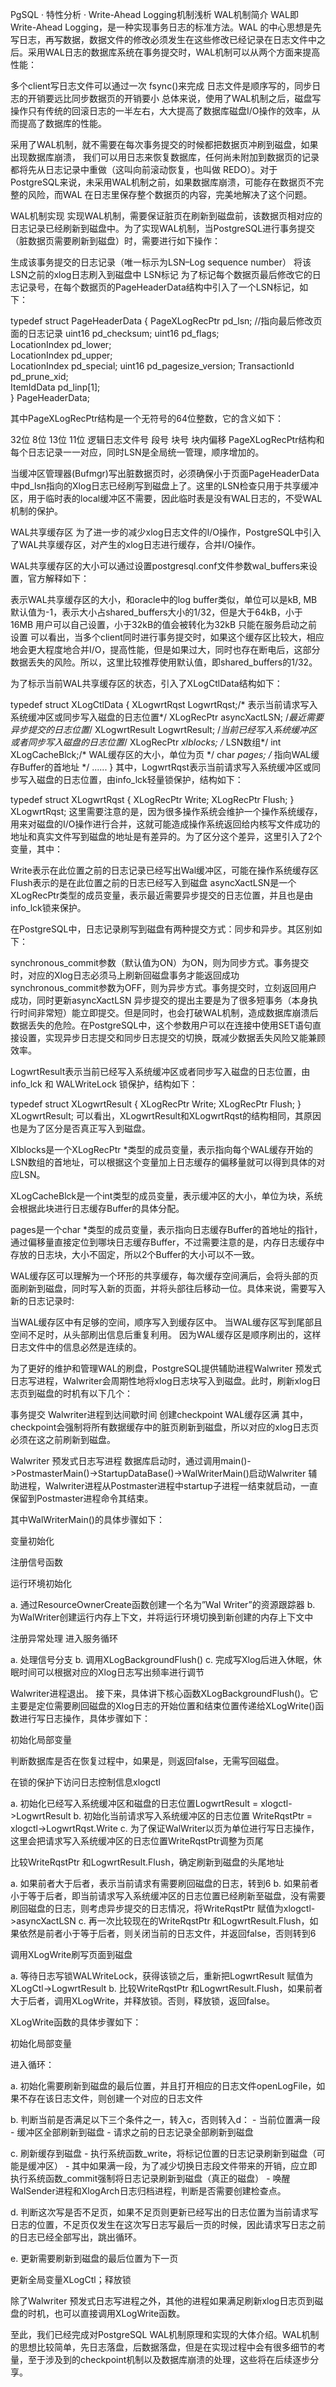 PgSQL · 特性分析 · Write-Ahead Logging机制浅析
WAL机制简介
WAL即 Write-Ahead Logging，是一种实现事务日志的标准方法。WAL 的中心思想是先写日志，再写数据，数据文件的修改必须发生在这些修改已经记录在日志文件中之后。采用WAL日志的数据库系统在事务提交时，WAL机制可以从两个方面来提高性能：

多个client写日志文件可以通过一次 fsync()来完成
日志文件是顺序写的，同步日志的开销要远比同步数据页的开销要小
总体来说，使用了WAL机制之后，磁盘写操作只有传统的回滚日志的一半左右，大大提高了数据库磁盘I/O操作的效率，从而提高了数据库的性能。

采用了WAL机制，就不需要在每次事务提交的时候都把数据页冲刷到磁盘，如果出现数据库崩溃， 我们可以用日志来恢复数据库，任何尚未附加到数据页的记录都将先从日志记录中重做（这叫向前滚动恢复，也叫做 REDO）。对于PostgreSQL来说，未采用WAL机制之前，如果数据库崩溃，可能存在数据页不完整的风险，而WAL 在日志里保存整个数据页的内容，完美地解决了这个问题。

WAL机制实现
实现WAL机制，需要保证脏页在刷新到磁盘前，该数据页相对应的日志记录已经刷新到磁盘中。为了实现WAL机制，当PostgreSQL进行事务提交（脏数据页需要刷新到磁盘）时，需要进行如下操作：

生成该事务提交的日志记录（唯一标示为LSN–Log sequence number）
将该LSN之前的xlog日志刷入到磁盘中
LSN标记
为了标记每个数据页最后修改它的日志记录号，在每个数据页的PageHeaderData结构中引入了一个LSN标记，如下：

typedef struct PageHeaderData
{
	PageXLogRecPtr 	pd_lsn; //指向最后修改页面的日志记录
	uint16			pd_checksum;
	uint16		    pd_flags;			
	LocationIndex  	pd_lower;			
	LocationIndex  	pd_upper;			
	LocationIndex  	pd_special;
	uint16   		pd_pagesize_version;
	TransactionId     pd_prune_xid; 	
	ItemIdData       pd_linp[1];		
} PageHeaderData;

其中PageXLogRecPtr结构是一个无符号的64位整数，它的含义如下：

32位	8位	13位	11位
逻辑日志文件号	段号	块号	块内偏移
PageXLogRecPtr结构和每个日志记录一一对应，同时LSN是全局统一管理，顺序增加的。

当缓冲区管理器(Bufmgr)写出脏数据页时，必须确保小于页面PageHeaderData中pd_lsn指向的Xlog日志已经刷写到磁盘上了。这里的LSN检查只用于共享缓冲区，用于临时表的local缓冲区不需要，因此临时表是没有WAL日志的，不受WAL机制的保护。

WAL共享缓存区
为了进一步的减少xlog日志文件的I/O操作，PostgreSQL中引入了WAL共享缓存区，对产生的xlog日志进行缓存，合并I/O操作。

WAL共享缓存区的大小可以通过设置postgresql.conf文件参数wal_buffers来设置，官方解释如下：

表示WAL共享缓存区的大小，和oracle中的log buffer类似，单位可以是kB, MB
默认值为-1，表示大小占shared_buffers大小的1/32，但是大于64kB，小于16MB
用户可以自己设置，小于32kB的值会被转化为32kB
只能在服务启动之前设置
可以看出，当多个client同时进行事务提交时，如果这个缓存区比较大，相应地会更大程度地合并I/O，提高性能，但是如果过大，同时也存在断电后，这部分数据丢失的风险。所以，这里比较推荐使用默认值，即shared_buffers的1/32。

为了标示当前WAL共享缓存区的状态，引入了XLogCtlData结构如下：

typedef struct XLogCtlData
{
	XLogwrtRqst 	LogwrtRqst;/* 表示当前请求写入系统缓冲区或同步写入磁盘的日志位置*/
	XLogRecPtr	asyncXactLSN;	/*最近需要异步提交的日志位置*/
	XLogwrtResult LogwrtResult;	/*当前已经写入系统缓冲区或者同步写入磁盘的日志位置*/
	XLogRecPtr   *xlblocks;	/* LSN数组*/
	int			XLogCacheBlck;/* WAL缓存区的大小，单位为页 */
        char	       	       *pages;      /* 指向WAL缓存Buffer的首地址 */
......
}
其中，LogwrtRqst表示当前请求写入系统缓冲区或同步写入磁盘的日志位置，由info_lck轻量锁保护，结构如下：

typedef struct XLogwrtRqst
{
XLogRecPtr   	  Write;
XLogRecPtr	  Flush;
} XLogwrtRqst;
这里需要注意的是，因为很多操作系统会维护一个操作系统缓存，用来对磁盘的I/O操作进行合并，这就可能造成操作系统返回给内核写文件成功的地址和真实文件写到磁盘的地址是有差异的。为了区分这个差异，这里引入了2个变量，其中：

Write表示在此位置之前的日志记录已经写出Wal缓冲区，可能在操作系统缓存区
Flush表示的是在此位置之前的日志已经写入到磁盘
asyncXactLSN是一个XLogRecPtr类型的成员变量，表示最近需要异步提交的日志位置，并且也是由info_lck锁来保护。

在PostgreSQL中，日志记录刷写到磁盘有两种提交方式：同步和异步。其区别如下：

synchronous_commit参数（默认值为ON）为ON，则为同步方式。事务提交时，对应的Xlog日志必须马上刷新回磁盘事务才能返回成功
synchronous_commit参数为OFF，则为异步方式。事务提交时，立刻返回用户成功，同时更新asyncXactLSN
异步提交的提出主要是为了很多短事务（本身执行时间非常短）能立即提交。但是同时，也会打破WAL机制，造成数据库崩溃后数据丢失的危险。在PostgreSQL中，这个参数用户可以在连接中使用SET语句直接设置，实现异步日志提交和同步日志提交的切换，既减少数据丢失风险又能兼顾效率。

LogwrtResult表示当前已经写入系统缓冲区或者同步写入磁盘的日志位置，由info_lck 和 WALWriteLock 锁保护，结构如下：

typedef struct XLogwrtResult
{
XLogRecPtr   Write;
XLogRecPtr	  Flush;
} XLogwrtResult;
可以看出，XLogwrtResult和XLogwrtRqst的结构相同，其原因也是为了区分是否真正写入到磁盘。

Xlblocks是一个XLogRecPtr *类型的成员变量，表示指向每个WAL缓存开始的LSN数组的首地址，可以根据这个变量加上日志缓存的偏移量就可以得到具体的对应LSN。

XLogCacheBlck是一个int类型的成员变量，表示缓冲区的大小，单位为块，系统会根据此块进行日志缓存Buffer的具体分配。

pages是一个char *类型的成员变量，表示指向日志缓存Buffer的首地址的指针，通过偏移量直接定位到哪块日志缓存Buffer，不过需要注意的是，内存日志缓存中存放的日志块，大小不固定，所以2个Buffer的大小可以不一致。

WAL缓存区可以理解为一个环形的共享缓存，每次缓存空间满后，会将头部的页面刷新到磁盘，同时写入新的页面，并将头部往后移动一位。具体来说，需要写入新的日志记录时:

当WAL缓存区中有足够的空间，顺序写入到缓存区中。
当WAL缓存区写到尾部且空间不足时，从头部刷出信息后重复利用。
因为WAL缓存区是顺序刷出的，这样日志文件中的信息必然是连续的。

为了更好的维护和管理WAL的刷盘，PostgreSQL提供辅助进程Walwriter 预发式日志写进程，Walwriter会周期性地将xlog日志块写入到磁盘。此时，刷新xlog日志页到磁盘的时机有以下几个：

事务提交
Walwriter进程到达间歇时间
创建checkpoint
WAL缓存区满
其中，checkpoint会强制将所有数据缓存中的脏页刷新到磁盘，所以对应的xlog日志页必须在这之前刷新到磁盘。

Walwriter 预发式日志写进程
数据库启动时，通过调用main()->PostmasterMain()->StartupDataBase()->WalWriterMain()启动Walwriter 辅助进程，Walwriter进程从Postmaster进程中startup子进程一结束就启动，一直保留到Postmaster进程命令其结束。

其中WalWriterMain()的具体步骤如下：

变量初始化

注册信号函数

运行环境初始化

a. 通过ResourceOwnerCreate函数创建一个名为”Wal Writer”的资源跟踪器 b. 为WalWriter创建运行内存上下文，并将运行环境切换到新创建的内存上下文中

注册异常处理
进入服务循环

a. 处理信号分支 b. 调用XLogBackgroundFlush() c. 完成写Xlog后进入休眠，休眠时间可以根据对应的Xlog日志写出频率进行调节

Walwriter进程退出。
接下来，具体讲下核心函数XLogBackgroundFlush()。它主要是定位需要刷回磁盘的Xlog日志的开始位置和结束位置传递给XLogWrite()函数进行写日志操作，具体步骤如下：

初始化局部变量

判断数据库是否在恢复过程中，如果是，则返回false，无需写回磁盘。

在锁的保护下访问日志控制信息xlogctl

a. 初始化已经写入系统缓冲区和磁盘的日志位置LogwrtResult = xlogctl->LogwrtResult b. 初始化当前请求写入系统缓冲区的日志位置 WriteRqstPtr = xlogctl->LogwrtRqst.Write c. 为了保证WalWriter以页为单位进行写日志操作，这里会把请求写入系统缓冲区的日志位置WriteRqstPtr调整为页尾

比较WriteRqstPtr 和LogwrtResult.Flush，确定刷新到磁盘的头尾地址

a. 如果前者大于后者，表示当前请求有需要刷回磁盘的日志，转到6 b. 如果前者小于等于后者，即当前请求写入系统缓冲区的日志位置已经刷新至磁盘，没有需要刷回磁盘的日志，则考虑异步提交的日志情况，将WriteRqstPtr 赋值为xlogctl->asyncXactLSN c. 再一次比较现在的WriteRqstPtr 和LogwrtResult.Flush，如果依然是前者小于等于后者，则关闭当前的日志文件，并返回false，否则转到6

调用XLogWrite刷写页面到磁盘

a. 等待日志写锁WALWriteLock，获得该锁之后，重新把LogwrtResult 赋值为XLogCtl->LogwrtResult b. 比较WriteRqstPtr 和LogwrtResult.Flush，如果前者大于后者，调用XLogWrite，并释放锁。否则，释放锁，返回false。

XLogWrite函数的具体步骤如下：

初始化局部变量

进入循环：

a. 初始化需要刷新到磁盘的最后位置，并且打开相应的日志文件openLogFile，如果不存在该日志文件，则创建一个对应的日志文件

b. 判断当前是否满足以下三个条件之一，转入c，否则转入d： - 当前位置满一段 - 缓冲区全部刷新到磁盘 - 请求之前的日志记录全部刷新到磁盘

c. 刷新缓存到磁盘 - 执行系统函数_write，将标记位置的日志记录刷新到磁盘（可能是缓冲区） - 其中如果满一段，为了减少切换日志段文件带来的开销，应立即执行系统函数_commit强制将日志记录刷新到磁盘（真正的磁盘） - 唤醒WalSender进程和XlogArch日志归档进程，判断是否需要创建检查点。

d. 判断这次写是否不足页，如果不足页则更新已经写出的日志位置为当前请求写日志的位置，不足页仅发生在这次写日志写最后一页的时候，因此请求写日志之前的日志已经全部写出，跳出循环。

e. 更新需要刷新到磁盘的最后位置为下一页

更新全局变量XLogCtl；释放锁

除了Walwriter 预发式日志写进程之外，其他的进程如果满足刷新xlog日志页到磁盘的时机，也可以直接调用XLogWrite函数。

至此，我们已经完成对PostgreSQL WAL机制原理和实现的大体介绍。WAL机制的思想比较简单，先日志落盘，后数据落盘，但是在实现过程中会有很多细节的考量，至于涉及到的checkpoint机制以及数据库崩溃的处理，这些将在后续逐步分享。
